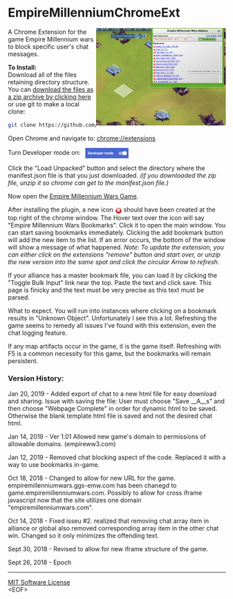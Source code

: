# EmpireMillenniumChromeExt
<img src="images/emwss.jpg" width="300" align="right">


A Chrome Extension for the game Empire Millennium wars to block specific user's chat messages.

**To Install:**<br>
Download all of the files retaining directory structure.  You can [download the files as a zip archive by clicking here](https://github.com/sflanders95/EmpireMillenniumChromeExt/archive/master.zip) or use git to make a local clone:
```sh
git clone https://github.com/sflanders95/EmpireMillenniumChromeExt
```

Open Chrome and navigate to: [chrome://extensions](chrome://extensions)

Turn Developer mode on: &nbsp; <img src="images/chromeDevModeOn.png" width="100" valign="middle">

Click the "Load Unpacked" button and select the directory where the manifest.json file is that you just downloaded.  *(if you downloaded the zip file, unzip it so chrome can get to the manifest.json file.)*

Now open the [Empire Millennium Wars Game](https://empiremillenniumwars.com/ 'a goodgamesstudios crappy product').

After installing the plugin, a new icon <img src="images/Actions-process-stop-icon16.png" valign="middle"> should have been created at the top right of the chrome window.  The Hover text over the icon will say "Empire Millennium Wars Bookmarks".  Click it to open the main window.  You can start saving bookmarks immediately.  Clicking the add bookmark button will add the new item to the list.  If an error occurs, the bottom of the window will show a message of what happened.  *Note: To update the extension, you can either click on the extensions "remove" button and start over, or unzip the new version into the same spot and click the circular Arrow to refresh.*

If your alliance has a master bookmark file, you can load it by clicking the "Toggle Bulk Input" link near the top.  Paste the text and click save.  This page is finicky and the text must be very precise as this text must be parsed.

What to expect.  You will run into instances where clicking on a bookmark results in "Unknown Object".  Unfortunately I see this a lot.  Refreshing the game seems to remedy all issues I've found with this extension, even the chat logging feature.

If any map artifacts occur in the game, it is the game itself.  Refreshing with F5 is a common necessity for this game, but the bookmarks will remain persistent. 

### Version History:
Jan 20, 2019 - Added export of chat to a new html file for easy download and sharing.  Issue with saving the file: User must choose "Save __A__s" and then choose "Webpage Complete" in order for dynamic html to be saved.  Otherwise the blank template html file is saved and not the desired chat html.

Jan 14, 2019 - Ver 1.01 Allowed new game's domain to permissions of allowable domains. (empireww3.com)

Jan 12, 2019 - Removed chat blocking aspect of the code.  Replaced it with a way to use bookmarks in-game.

Oct 18, 2018 - Changed to allow for new URL for the game.  empiremillenniumwars.ggs-emw.com has been chanegd to game.empiremillenniumwars.com.  Possibly to allow for cross iframe javascript now that the site utilizes one domain "empiremillenniumwars.com".

Oct 14, 2018 - Fixed isseu #2.  realized that removing chat array item in alliance or global also removed corresponding array item in the other chat win.  Changed so it only minimizes the offending text.

Sept 30, 2018 - Revised to allow for new iframe structure of the game.

Sept 26, 2018 - Epoch

---
[MIT Software License](https://raw.githubusercontent.com/sflanders95/EmpireMillenniumChromeExt/master/LICENSE) <br>
\<EOF\>
